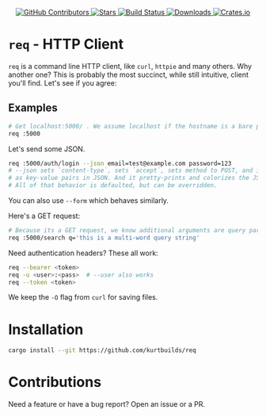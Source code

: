 <div id="top"></div>

<p align="center">
<a href="https://github.com/kurtbuilds/req/graphs/contributors">
    <img src="https://img.shields.io/github/contributors/kurtbuilds/req.svg?style=flat-square" alt="GitHub Contributors" />
</a>
<a href="https://github.com/kurtbuilds/req/stargazers">
    <img src="https://img.shields.io/github/stars/kurtbuilds/req.svg?style=flat-square" alt="Stars" />
</a>
<a href="https://github.com/kurtbuilds/req/actions">
    <img src="https://img.shields.io/github/actions/workflow/status/kurtbuilds/req/test.yaml?style=flat-square" alt="Build Status" />
</a>
<a href="https://crates.io/crates/req">
    <img src="https://img.shields.io/crates/d/req?style=flat-square" alt="Downloads" />
</a>
<a href="https://crates.io/crates/req">
    <img src="https://img.shields.io/crates/v/req?style=flat-square" alt="Crates.io" />
</a>

</p>

# `req` - HTTP Client

`req` is a command line HTTP client, like `curl`, `httpie` and many others. Why another one? This is probably the
most succinct, while still intuitive, client you'll find. Let's see if you agree:

## Examples

```bash
# Get localhost:5000/ . We assume localhost if the hostname is a bare port.
req :5000
```

Let's send some JSON.

```bash
req :5000/auth/login --json email=test@example.com password=123
# --json sets `content-type`, sets `accept`, sets method to POST, and interprets the rest of the arguments
# as key-value pairs in JSON. And it pretty-prints and colorizes the JSON response.
# All of that behavior is defaulted, but can be overridden.
```
You can also use `--form` which behaves similarly.

Here's a GET request:

```bash
# Because its a GET request, we know additional arguments are query params. These arguments get URL encoded.
req :5000/search q='this is a multi-word query string'
```

Need authentication headers? These all work:

```bash
req --bearer <token>
req -u <user>:<pass>  # --user also works
req --token <token>
```

We keep the `-O` flag from `curl` for saving files.


# Installation

```bash
cargo install --git https://github.com/kurtbuilds/req
```

# Contributions

Need a feature or have a bug report? Open an issue or a PR.